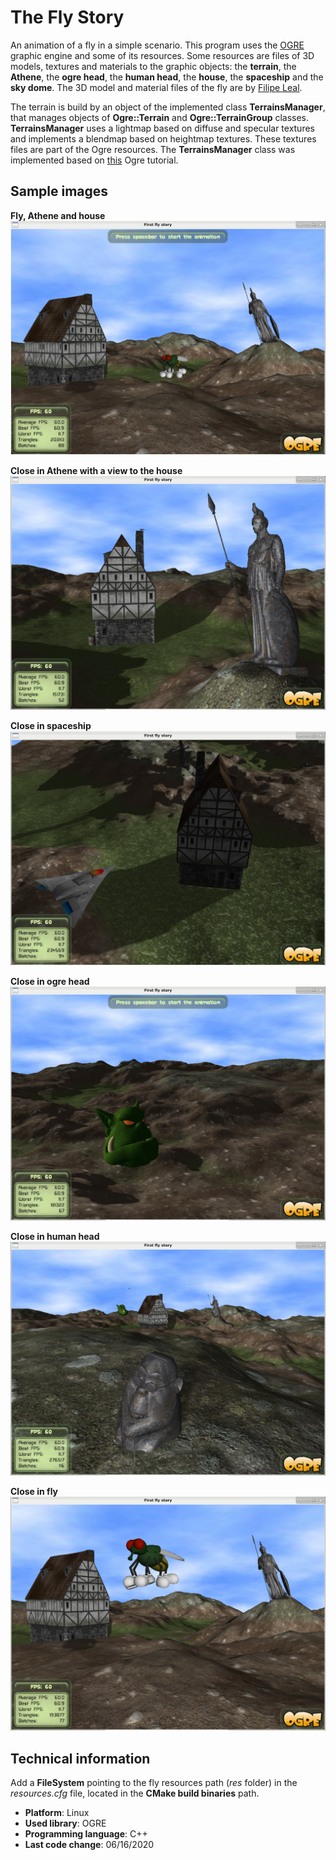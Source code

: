 
# The Fly Story

An animation of a fly in a simple scenario.
This program uses the [OGRE](https://www.ogre3d.org) graphic engine and some of its resources.
Some resources are files of 3D models, textures and materials to the graphic objects: the __terrain__, the __Athene__, the __ogre head__, the __human head__, the __house__, the __spaceship__ and the __sky dome__.
The 3D model and material files of the fly are by [Filipe Leal](https://filipegamedev.itch.io).

The terrain is build by an object of the implemented class __TerrainsManager__, that manages objects of __Ogre::Terrain__ and __Ogre::TerrainGroup__ classes.
__TerrainsManager__ uses a lightmap based on diffuse and specular textures and implements a blendmap based on heightmap textures.
These textures files are part of the Ogre resources.
The __TerrainsManager__ class was implemented based on [this](https://ogrecave.github.io/ogre/api/latest/tut__terrain_sky_fog.html) Ogre tutorial.


## Sample images

__Fly, Athene and house__
![Fly, Athene and house](SampleImages/SampleImage1.png)

__Close in Athene with a view to the house__
![Close in Athene with a view to the house](SampleImages/SampleImage2.png)

__Close in spaceship__
![Close in spaceship](SampleImages/SampleImage3.png)

__Close in ogre head__
![Close in ogre head](SampleImages/SampleImage4.png)

__Close in human head__
![Close in human head](SampleImages/SampleImage5.png)

__Close in fly__
![Close in fly](SampleImages/SampleImage6.png)


## Technical information

Add a __FileSystem__ pointing to the fly resources path (_res_ folder) in the _resources.cfg_ file, located in the __CMake build binaries__ path.

- __Platform__: Linux
- __Used library__: OGRE
- __Programming language__: C++
- __Last code change__: 06/16/2020